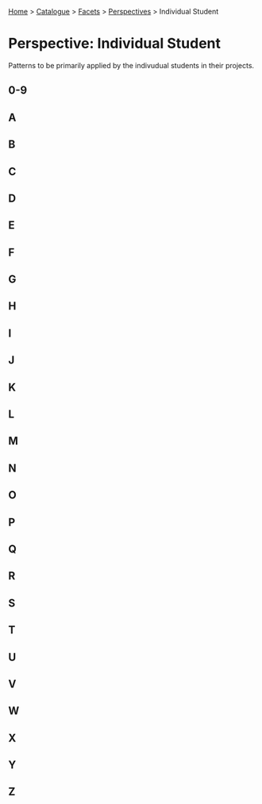[Home](../../../README.md) > [Catalogue](../../../Patterns_catalogue.md) > [Facets](../facets.md) > [Perspectives](perspectives.md) > Individual Student
# Perspective: Individual Student

Patterns to be primarily applied by the indivudual students in their projects.

## 0-9

## A

## B

## C

## D

## E

## F

## G

## H

## I

## J

## K

## L

## M

## N

## O

## P

## Q

## R

## S

## T

## U

## V

## W

## X

## Y

## Z
